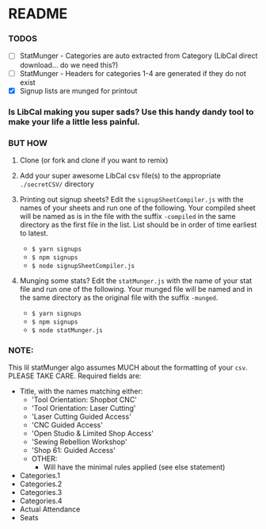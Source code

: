 # README

### TODOS

* [ ] StatMunger - Categories are auto extracted from Category (LibCal direct download... do we need this?)
* [ ] StatMunger - Headers for categories 1-4 are generated if they do not exist
* [x] Signup lists are munged for printout

### Is LibCal making you super sads? Use this handy dandy tool to make your life a little less painful.

### BUT HOW
1. Clone (or fork and clone if you want to remix)
1. Add your super awesome LibCal csv file(s) to the appropriate `./secretCSV/` directory
1. Printing out signup sheets? Edit the `signupSheetCompiler.js` with the names of your sheets and run one of the following. Your compiled sheet will be named as is in the file with the suffix `-compiled` in the same directory as the first file in the list. List should be in order of time earliest to latest.
    * `$ yarn signups`
    * `$ npm signups`
    * `$ node signupSheetCompiler.js`

1. Munging some stats? Edit the `statMunger.js` with the name of your stat file and run one of the following. Your munged file will be named and in the same directory as the original file with the suffix `-munged`.
    * `$ yarn signups`
    * `$ npm signups`
    * `$ node statMunger.js`

### NOTE:

This lil statMunger algo assumes MUCH about the formatting of your `csv`. PLEASE TAKE CARE. Required fields are:

* Title, with the names matching either:
    * 'Tool Orientation: Shopbot CNC'
    * 'Tool Orientation: Laser Cutting'
    * 'Laser Cutting Guided Access'
    * 'CNC Guided Access'
    * 'Open Studio & Limited Shop Access'
    * 'Sewing Rebellion Workshop'
    * 'Shop 61: Guided Access'
    * OTHER:
        * Will have the minimal rules applied (see else statement)
* Categories.1
* Categories.2
* Categories.3
* Categories.4
* Actual Attendance
* Seats
